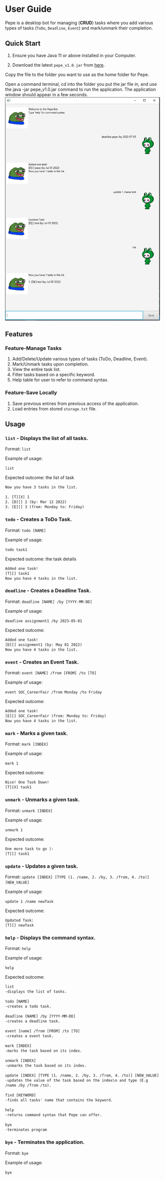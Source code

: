 # User Guide
Pepe is a desktop bot for managing (**CRUD**) tasks where you add various types of tasks (`ToDo`, `Deadline`, `Event`) and mark/unmark their completion.

## Quick Start
1. Ensure you have Java 11 or above installed in your Computer.

2. Download the latest `pepe_v1.0.jar` from [here](https://github.com/astraxq/ip/releases/tag/A-Release).

Copy the file to the folder you want to use as the home folder for Pepe.

Open a command terminal, cd into the folder you put the jar file in, and use the java -jar pepe_v1.0.jar command to run the application.
The application window should appear in a few seconds. 
![preview_display](Ui.png)

## Features 

### Feature-Manage Tasks

1. Add/Delete/Update various types of tasks (ToDo, Deadline, Event).
2. Mark/Unmark tasks upon completion.
3. View the entire task list.
4. Filter tasks based on a specific keyword.
5. Help table for user to refer to command syntax.

### Feature-Save Locally
1. Save previous entries from previous access of the application.
2. Load entries from stored ```storage.txt``` file.

## Usage

### `list` - Displays the list of all tasks.

Format: `list`

Example of usage: 

`list`

Expected outcome: the list of task

```
Now you have 3 tasks in the list.

1. [T][X] 1
2. [D][] 2 (by: Mar 12 2022)
3. [E][] 3 (from: Monday to: Friday)

```

### `todo` - Creates a ToDo Task.

Format: `todo [NAME]`

Example of usage: 

`todo task1`

Expected outcome: the task details

```
Added one task! 
[T][] task1
Now you have 4 tasks in the list.
```

### `deadline` - Creates a Deadline Task.

Format: `deadline [NAME] /by [YYYY-MM-DD]`

Example of usage: 

`deadline assignment1 /by 2023-05-01`

Expected outcome:

```
Added one task! 
[D][] assignment1 (by: May 01 2022)
Now you have 4 tasks in the list.
```

### `event` - Creates an Event Task.

Format: `event [NAME] /from [FROM] /to [TO]`

Example of usage: 

`event SOC_CareerFair /from Monday /to Friday`

Expected outcome:

```
Added one task! 
[E][] SOC_CareerFair (from: Monday to: Friday)
Now you have 4 tasks in the list.
```

### `mark` - Marks a given task.

Format: `mark [INDEX]`

Example of usage: 

`mark 1`

Expected outcome:

```
Nice! One Task Down!
[T][X] task1
```

### `unmark` - Unmarks a given task.

Format: `unmark [INDEX]`

Example of usage: 

`unmark 1`

Expected outcome:

```
One more task to go ):
[T][] task1
```

### `update` - Updates a given task.

Format: `update [INDEX] [TYPE (1. /name, 2. /by, 3. /from, 4. /to)] [NEW_VALUE]`

Example of usage: 

`update 1 /name newTask`

Expected outcome:

```
Updated Task:
[T][] newTask
```

### `help` - Displays the command syntax.

Format: `help`

Example of usage: 

`help`

Expected outcome:

```
list 
-displays the list of tasks.

todo [NAME]
-creates a todo task.

deadline [NAME] /by [YYYY-MM-DD]
-creates a deadline task.

event [name] /from [FROM] /to [TO]
-creates a event task.

mark [INDEX]
-marks the task based on its index.

unmark [INDEX]
-unmarks the task based on its index.

update [INDEX] [TYPE (1. /name, 2. /by, 3. /from, 4. /to)] [NEW_VALUE]
-updates the value of the task based on the index\n and type (E.g /name /by /from /to).

find [KEYWORD]
-finds all tasks' name that contains the keyword.

help
-returns command syntax that Pepe can offer.

bye
-terminates program
```
### `bye` - Terminates the application.

Format: `bye`

Example of usage: 

`bye`


